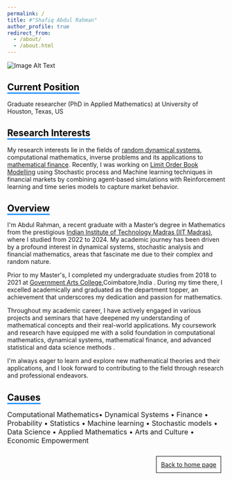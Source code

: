 ```yaml
---
permalink: /
title: #"Shafiq Abdul Rahman"
author_profile: true
redirect_from: 
  - /about/
  - /about.html
---
```

![Image Alt Text](/images/3.png)

<!-- Comment this line -->
## <span style="border-bottom: 3px solid #1E90FF; color: black;">Current Position</span>
Graduate researcher (PhD in Applied Mathematics) at University of Houston, Texas, US

## <span style="border-bottom: 3px solid #1E90FF; color: black;">Research Interests</span>
My research interests lie in the fields of [random dynamical systems](https://en.wikipedia.org/wiki/Random_dynamical_system), computational mathematics, inverse problems and its applications to [mathematical finance](https://en.wikipedia.org/wiki/Mathematical_finance). Recently, I was working on [Limit Order Book Modelling](https://www.5minutefinance.org/concepts/the-limit-order-book) using Stochastic process and Machine learning techniques in financial markets by combining agent‑based simulations  with Reinforcement learning and time series models to capture market behavior.          
 
## <span style="border-bottom: 3px solid #1E90FF; color: black;">Overview</span>
 I'm Abdul Rahman, a recent graduate with a Master’s degree in Mathematics from the prestigious [Indian Institute of Technology Madras (IIT Madras)](https://www.iitm.ac.in/), where I studied from 2022 to 2024. My academic journey has been driven by a profound interest in dynamical systems, stochastic analysis and financial mathematics, areas that fascinate me due to their complex and random nature.

Prior to my Master's, I completed my undergraduate studies from 2018 to 2021 at [Government Arts College](https://gacbe.ac.in/mathematics-faculty.html),Coimbatore,India . During my time there, I excelled academically and graduated as the department topper, an achievement that underscores my dedication and passion for mathematics.

Throughout my academic career, I have actively engaged in various projects and seminars that have deepened my understanding of mathematical concepts and their real-world applications. My coursework and research have equipped me with a solid foundation in computational mathematics, dynamical systems, mathematical finance, and advanced statistical and data science methods .

I'm always eager to learn and explore new mathematical theories and their applications, and I look forward to contributing to the field through research and professional endeavors.


<!-- ## Get in touch
- Email: [arahmans@uh.edu](arahmans@uh.edu)
- LinkedIn: [Abdul Rahman](https://www.linkedin.com/in/abdul-rahman-s/) -->

## <span style="border-bottom: 3px solid #1E90FF; color: black;">Causes</span>
<p style="font-size:16px;"> Computational Mathematics• Dynamical Systems • Finance • Probability • Statistics • Machine learning • Stochastic models •  Data Science • Applied Mathematics  • Arts and Culture • Economic Empowerment</p>

<div style="border: 1px solid black; padding: 10px; margin: 10px; display: inline-block; float: right;">
  <a href="https://sites.google.com/view/shafiq-abdulrahman-iitm/home">Back to home page</a>
</div>


